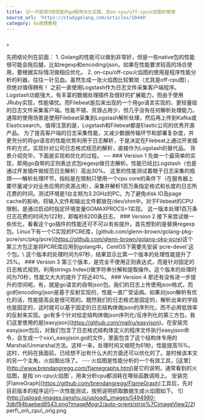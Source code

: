 ```yaml
---
title: 记一次获得3倍性能的go程序优化实践，及on-cpu/off-cpu火焰图的使用
source_url: 'https://studygolang.com/articles/10449'
category: Go原理教程
---
```

```

> 
```
 先把结论列在前面： 1. Golang的性能可以做到非常好，但是一些native包的性能很可能会拖后腿，比如regexp和encoding/json。如果在性能要求较高的场合使用，要根据实际情况做相应优化。 2. on-cpu/off-cpu火焰图的使用是程序性能分析的利器，往往一针见血。虽然生成一张火焰图比较繁琐（尤其是off-cpu图），但绝对值得拥有！ 之前一直使用Logstash作为日志文件采集客户端程序。Logstash功能强大，有丰富的数据处理插件及很好的扩展能力，但由于使用JRuby实现，性能堪忧。而Filebeat是后来出现的一个用go语言实现的，更轻量级的日志文件采集客户端。性能不错、资源占用少，但几乎没有任何解析处理能力。通常的使用场景是使用Filebeat采集到Logstash解析处理，然后再上传到Kafka或Elasticsearch。值得注意的是，Logstash和Filebeat都是Elastic公司的优秀开源产品。 为了提高客户端的日志采集性能，又减少数据传输环节和部署复杂度，并更充分的将go语言的性能优势利用于日志解析，于是决定在Filebeat上通过开发插件的方式，实现针对公司日志格式规范的解析，直接作为Logstash的替代品。 背景介绍完毕，下面是实现和优化的过程。 --- ### Version 1 先做一个最简单的实现，即用go自带的正则表达式包regexp做日志解析。性能已经比Logstash（也是通过开发插件做规范日志解析）高出30%。 这里的性能测试着眼于日志采集的瓶颈——解析处理环节，指标是在限制只使用一个cpu core的条件下（在服务器上要尽量减少对业务应用的资源占用），采集并解析1百万条指定格式和长度的日志所花费的时间。测试环境是1台主频为3.2GHz的PC。为了避免disk IO及page cache的影响，将输入文件和输出文件都放在/dev/shm中。对于Filebeat的CPU限制，是通过启动时指定环境变量GOMAXPROCS=1实现。 这一版本处理1百万条日志花费的时间为122秒，即每秒8200条日志。 ### Version 2 接下来尝试做一些优化，看看这个go插件的性能还可不可以有些提升。首先想到的是替换regexp包。Linux下有一个C实现的PCRE库，\[github.com/glenn-brown/golang-pkg-pcre/src/pkg/pcre\](https://github.com/glenn-brown/golang-pkg-pcre)这个第三方包正是将PCRE库应用到golang中。CentOS下需要先安装\`pcre-devel\`这个包。\\ 这个版本的处理时间为97秒，结果显示比第一个版本的处理性能提升了25%。 ### Version 3 第三个版本，是完全不使用正则表达式，而是针对固定的日志格式规则，利用strings.Index()做字符串分解和提取操作。这个版本的处理时间为70秒，性能又大大的提升了将近40%。 ### Version 4 那还有没有进一步提升的空间呢。有，就是go语言的自带json包。我们的日志上传使用json格式，而go的encoding/json是基于反射实现的，性能一直广受诟病。如果对json解析有优化的话，性能提高会是很可观的。既然我们的日志格式是固定的，解析出来的字段也是固定的，这时就可以基于固定的日志结构体做json的序列化，而不必用低效率的反射来实现。go有多个针对给定结构体做json序列化/反序列化的第三方包，我们这里使用的是\[easyjson\](https://github.com/mailru/easyjson)。在安装完easyjson包后，对我们包含了日志格式结构体定义的程序文件执行easyjson命令，会生成一个xxx\\\_easyjson.go的文件，里面包含了这个结构体专用的Marshal/Unmarshal方法。这样一来，处理时间又缩短为61秒，性能提高15%。 这时，代码在我面前，已经想不出有什么大的方面还可以优化的了。是时候该本文的另一个主角，火焰图出场了。 --- 火焰图是性能分析的一个有效工具，\[这里\](http://www.brendangregg.com/flamegraphs.html)是它的说明。通常看到的火焰图，是指\`on-cpu火焰图\`，用来分析cpu都消耗在哪些函数调用上。 安装完\[FlameGraph\](https://github.com/brendangregg/FlameGraph)工具后，先对目前版本的程序运行一次性能测试，按照说明抓取数据生成火焰图如下。 !\[\](http://upload-images.jianshu.io/upload\_images/5494980-3dbf94baebed8543.png?imageMogr2/auto-orient/strip%7CimageView2/2) perf\\\_on\\\_cpu\\\_orig.png
